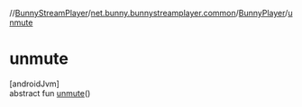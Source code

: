 //[BunnyStreamPlayer](../../../index.md)/[net.bunny.bunnystreamplayer.common](../index.md)/[BunnyPlayer](index.md)/[unmute](unmute.md)

# unmute

[androidJvm]\
abstract fun [unmute](unmute.md)()